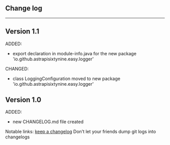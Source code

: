 ## Change log
----------------------

Version 1.1
-------------

ADDED:

- export declaration in module-info.java for the new package 'io.github.astrapisixtynine.easy.logger'

CHANGED:

- class LoggingConfiguration moved to new package 'io.github.astrapisixtynine.easy.logger' 

Version 1.0
-------------

ADDED:

- new CHANGELOG.md file created

Notable links:
[keep a changelog](http://keepachangelog.com/en/1.0.0/) Don’t let your friends dump git logs into changelogs
